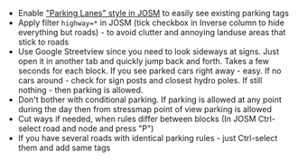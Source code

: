 - Enable ["Parking Lanes" style in JOSM](https://blog.mapbox.com/mapping-turn-lanes-in-openstreetmap-5da9bf764f0d) to easily see existing parking tags
- Apply filter `highway=*` in JOSM (tick checkbox in Inverse column to hide everything but roads) - to avoid clutter and annoying landuse areas that stick to roads
- Use Google Streetview since you need to look sideways at signs. Just open it in another tab and quickly jump back and forth. Takes a few seconds for each block. If you see parked cars right away - easy. If no cars around - check for sign posts and closest hydro poles. If still nothing - then parking is allowed.
- Don't bother with conditional parking. If parking is allowed at any point during the day then from stressmap point of view parking is allowed
- Cut ways if needed, when rules differ between blocks (In JOSM Ctrl-select road and node and press "P")
- If you have several roads with identical parking rules - just Ctrl-select them and add same tags
